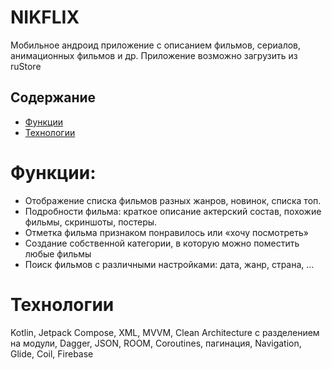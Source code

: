# NIKFLIX
Мобильное андроид приложение с описанием фильмов, сериалов, анимационных фильмов и др. 
Приложение возможно загрузить из ruStore

## Содержание
- [Функции](#функции)
- [Технологии](#технологии)

# Функции:
- Отображение списка фильмов разных жанров, новинок, списка топ. 
- Подробности фильма: краткое описание актерский состав, похожие фильмы, скриншоты, постеры.
- Отметка фильма признаком понравилось или «хочу посмотреть»
- Создание собственной категории, в которую можно поместить любые фильмы
- Поиск фильмов с различными настройками: дата, жанр, страна, …

# Технологии
Kotlin, Jetpack Compose, XML, MVVM, Clean Architecture с разделением на модули, Dagger, JSON, ROOM, Coroutines, пагинация, Navigation, Glide, Coil, Firebase
